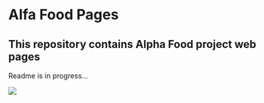 # Alfa Food Pages
## This repository contains Alpha Food project web pages


Readme is in progress...



![](https://camo.githubusercontent.com/2c73523aa4e9fc20123e247b3ea69fc93d38c56138b2f7adce7e89199e2b7478/68747470733a2f2f692e766173336b2e72752f6478712e6a7067)
